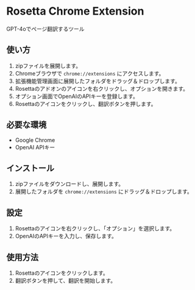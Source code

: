 # Rosetta Chrome Extension

GPT-4oでページ翻訳するツール

## 使い方

1. zipファイルを展開します。
2. Chromeブラウザで `chrome://extensions` にアクセスします。
3. 拡張機能管理画面に展開したフォルダをドラッグ＆ドロップします。
4. Rosettaのアドオンのアイコンを右クリックし、オプションを開きます。
5. オプション画面でOpenAIのAPIキーを登録します。
6. Rosettaのアイコンをクリックし、翻訳ボタンを押します。

## 必要な環境

- Google Chrome
- OpenAI APIキー

## インストール

1. zipファイルをダウンロードし、展開します。
2. 展開したフォルダを `chrome://extensions` にドラッグ＆ドロップします。

## 設定

1. Rosettaのアイコンを右クリックし、「オプション」を選択します。
2. OpenAIのAPIキーを入力し、保存します。

## 使用方法

1. Rosettaのアイコンをクリックします。
2. 翻訳ボタンを押して、翻訳を開始します。